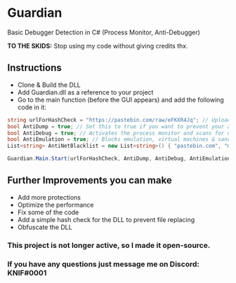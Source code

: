 # Guardian
Basic Debugger Detection in C# (Process Monitor, Anti-Debugger)

**TO THE SKIDS:** Stop using my code without giving credits thx.

## Instructions
- Clone & Build the DLL
- Add Guardian.dll as a reference to your project
- Go to the main function (before the GUI appears) and add the following code in it:
```cs
string urlForHashCheck = "https://pastebin.com/raw/eFKXR4Jq"; // Upload the MD5 hash of your finished file to pastebin (you can use any other site)
bool AntiDump = true; // Set this to true if you want to prevent your assembly from being dumped from the memory
bool AntiDebug = true; // Activates the process monitor and scans for debugger tools
bool AntiEmulation = true; // Blocks emulation, virtual machines & sandboxie
List<string> AntiNetBlacklist = new List<string>() { "pastebin.com", "mywebsite.tld", "someIpOfYourServer" }; // Add your website(s) to be blocked from host file editing

Guardian.Main.Start(urlForHashCheck, AntiDump, AntiDebug, AntiEmulation, AntiNetBlacklist); // Run Guardian with the settings provided above
```

## Further Improvements you can make
- Add more protections
- Optimize the performance
- Fix some of the code
- Add a simple hash check for the DLL to prevent file replacing
- Obfuscate the DLL

### This project is not longer active, so I made it open-source.
### If you have any questions just message me on Discord: KNIF#0001
